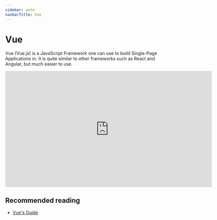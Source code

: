 ```yaml
---
sidebar: auto
navbarTitle: Vue
---
```


# Vue
Vue (Vue.js) is a JavaScript Framework one can use to build Single-Page Applications in. It is quite similar to other frameworks such as React and Angular, but much easier to use.

<iframe width="656" height="369" src="https://www.youtube.com/embed/78tNYZUS-ps" frameborder="0" allow="accelerometer; autoplay; encrypted-media; gyroscope; picture-in-picture" allowfullscreen></iframe>

## Recommended reading
* [Vue's Guide](https://vuejs.org/v2/guide/)